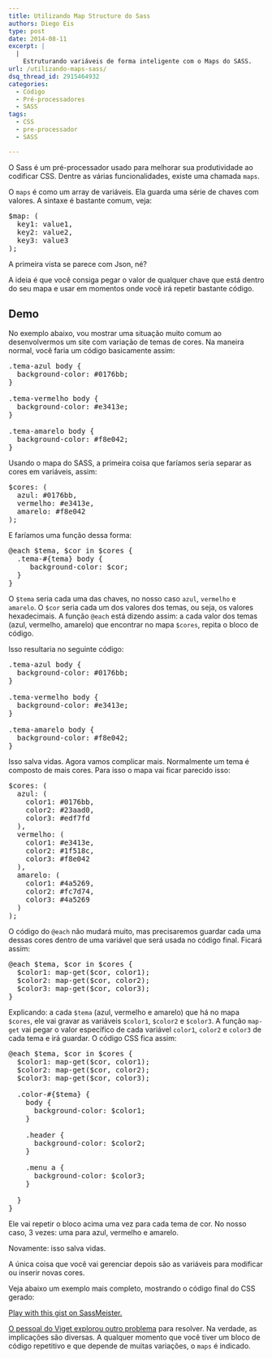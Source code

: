 ```yaml
---
title: Utilizando Map Structure do Sass
authors: Diego Eis
type: post
date: 2014-08-11
excerpt: |
  |
    Estruturando variáveis de forma inteligente com o Maps do SASS.
url: /utilizando-maps-sass/
dsq_thread_id: 2915464932
categories:
  - Código
  - Pré-processadores
  - SASS
tags:
  - CSS
  - pre-processador
  - SASS

---
```

O Sass é um pré-processador usado para melhorar sua produtividade ao codificar CSS. Dentre as várias funcionalidades, existe uma chamada `maps`.

O `maps` é como um array de variáveis. Ela guarda uma série de chaves com valores. A sintaxe é bastante comum, veja:

<pre class="lang-sass">$map: (
  key1: value1, 
  key2: value2, 
  key3: value3
);
</pre>

A primeira vista se parece com Json, né?
  
A ideia é que você consiga pegar o valor de qualquer chave que está dentro do seu mapa e usar em momentos onde você irá repetir bastante código.

## Demo

No exemplo abaixo, vou mostrar uma situação muito comum ao desenvolvermos um site com variação de temas de cores. Na maneira normal, você faria um código basicamente assim:

<pre class="lang-css">.tema-azul body {
  background-color: #0176bb;
}

.tema-vermelho body {
  background-color: #e3413e;
}

.tema-amarelo body {
  background-color: #f8e042;
}
</pre>

Usando o mapa do SASS, a primeira coisa que faríamos seria separar as cores em variáveis, assim:

<pre class="lang-sass">$cores: (
  azul: #0176bb, 
  vermelho: #e3413e, 
  amarelo: #f8e042
);
</pre>

E faríamos uma função dessa forma:

<pre class="lang-sass">@each $tema, $cor in $cores {
  .tema-#{tema} body {
     background-color: $cor;
  }
}
</pre>

O `$tema` seria cada uma das chaves, no nosso caso `azul`, `vermelho` e `amarelo`. O `$cor` seria cada um dos valores dos temas, ou seja, os valores hexadecimais. A função `@each` está dizendo assim: a cada valor dos temas (azul, vermelho, amarelo) que encontrar no mapa `$cores`, repita o bloco de código.

Isso resultaria no seguinte código:

<pre class="lang-css">.tema-azul body {
  background-color: #0176bb;
}

.tema-vermelho body {
  background-color: #e3413e;
}

.tema-amarelo body {
  background-color: #f8e042;
}
</pre>

Isso salva vidas. Agora vamos complicar mais. Normalmente um tema é composto de mais cores. Para isso o mapa vai ficar parecido isso:

<pre class="lang-sass">$cores: (
  azul: (
    color1: #0176bb, 
    color2: #23aad0,
    color3: #edf7fd
  ),
  vermelho: (
    color1: #e3413e, 
    color2: #1f518c,
    color3: #f8e042
  ),
  amarelo: (
    color1: #4a5269, 
    color2: #fc7d74,
    color3: #4a5269
  )
);
</pre>

O código do `@each` não mudará muito, mas precisaremos guardar cada uma dessas cores dentro de uma variável que será usada no código final. Ficará assim:

<pre class="lang-sass">@each $tema, $cor in $cores {
  $color1: map-get($cor, color1);
  $color2: map-get($cor, color2);
  $color3: map-get($cor, color3);
}
</pre>

Explicando: a cada `$tema` (azul, vermelho e amarelo) que há no mapa `$cores`, ele vai gravar as variáveis `$color1`, `$color2` e `$color3`. A função `map-get` vai pegar o valor específico de cada variável `color1`, `color2` e `color3` de cada tema e irá guardar. O código CSS fica assim:

<pre class="lang-scss">@each $tema, $cor in $cores {
  $color1: map-get($cor, color1);
  $color2: map-get($cor, color2);
  $color3: map-get($cor, color3);

  .color-#{$tema} {
    body {
      background-color: $color1;
    }

    .header {
      background-color: $color2;
    }

    .menu a {
      background-color: $color3;
    }

  }
}
</pre>

Ele vai repetir o bloco acima uma vez para cada tema de cor. No nosso caso, 3 vezes: uma para azul, vermelho e amarelo. 

Novamente: isso salva vidas.
  
A única coisa que você vai gerenciar depois são as variáveis para modificar ou inserir novas cores.

Veja abaixo um exemplo mais completo, mostrando o código final do CSS gerado:

<p class="sassmeister" data-gist-id="9fc788894331313ce485" data-height="480">
  <a href="https://sassmeister.com/gist/9fc788894331313ce485">Play with this gist on SassMeister.</a>
</p>



[O pessoal do Viget explorou outro problema][1] para resolver. Na verdade, as implicações são diversas. A qualquer momento que você tiver um bloco de código repetitivo e que depende de muitas variações, o `maps` é indicado.

 [1]: https://viget.com/extend/sass-maps-are-awesome
